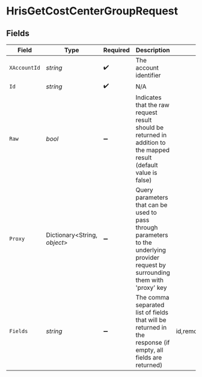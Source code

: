 # HrisGetCostCenterGroupRequest


## Fields

| Field                                                                                                                                                     | Type                                                                                                                                                      | Required                                                                                                                                                  | Description                                                                                                                                               | Example                                                                                                                                                   |
| --------------------------------------------------------------------------------------------------------------------------------------------------------- | --------------------------------------------------------------------------------------------------------------------------------------------------------- | --------------------------------------------------------------------------------------------------------------------------------------------------------- | --------------------------------------------------------------------------------------------------------------------------------------------------------- | --------------------------------------------------------------------------------------------------------------------------------------------------------- |
| `XAccountId`                                                                                                                                              | *string*                                                                                                                                                  | :heavy_check_mark:                                                                                                                                        | The account identifier                                                                                                                                    |                                                                                                                                                           |
| `Id`                                                                                                                                                      | *string*                                                                                                                                                  | :heavy_check_mark:                                                                                                                                        | N/A                                                                                                                                                       |                                                                                                                                                           |
| `Raw`                                                                                                                                                     | *bool*                                                                                                                                                    | :heavy_minus_sign:                                                                                                                                        | Indicates that the raw request result should be returned in addition to the mapped result (default value is false)                                        |                                                                                                                                                           |
| `Proxy`                                                                                                                                                   | Dictionary<String, *object*>                                                                                                                              | :heavy_minus_sign:                                                                                                                                        | Query parameters that can be used to pass through parameters to the underlying provider request by surrounding them with 'proxy' key                      |                                                                                                                                                           |
| `Fields`                                                                                                                                                  | *string*                                                                                                                                                  | :heavy_minus_sign:                                                                                                                                        | The comma separated list of fields that will be returned in the response (if empty, all fields are returned)                                              | id,remote_id,name,type,distribution_percentage,parent_ids,remote_parent_ids,owner_ids,remote_owner_ids,company_id,remote_company_id,unified_custom_fields |